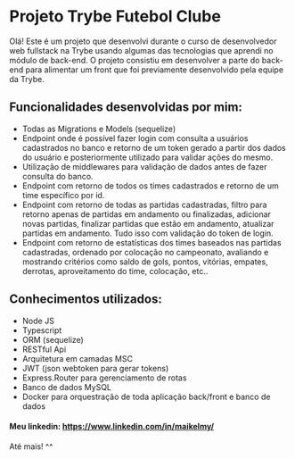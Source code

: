   # Projeto Trybe Futebol Clube
  
  Olá! Este é um projeto que desenvolvi durante o curso de desenvolvedor web fullstack na Trybe usando algumas das tecnologias que aprendi no módulo de back-end. O projeto consistiu em desenvolver a parte do back-end para alimentar um front que foi previamente desenvolvido pela equipe da Trybe.
  
   ## Funcionalidades desenvolvidas por mim:
    
  * Todas as Migrations e Models (sequelize)
  * Endpoint onde é possível fazer login com consulta a usuários cadastrados no banco e retorno de um token gerado a partir dos dados do usuário e posteriormente utilizado para validar ações do mesmo.
  * Utilização de middlewares para validação de dados antes de fazer consulta do banco.
  * Endpoint com retorno de todos os times cadastrados e retorno de um time específico por id.
  * Endpoint com retorno de todas as partidas cadastradas, filtro para retorno apenas de partidas em andamento ou finalizadas, adicionar novas partidas, finalizar partidas que estão em andamento, atualizar partidas em andamento. Tudo isso com validação do token de login.
  * Endpoint com retorno de estatísticas dos times baseados nas partidas cadastradas, ordenado por colocação no campeonato, avaliando e mostrando critérios como saldo de gols, pontos, vitórias, empates, derrotas, aproveitamento do time, colocação, etc..

  
   ## Conhecimentos utilizados:
    
  * Node JS
  * Typescript
  * ORM (sequelize)
  * RESTful Api
  * Arquitetura em camadas MSC
  * JWT (json webtoken para gerar tokens)
  * Express.Router para gerenciamento de rotas
  * Banco de dados MySQL
  * Docker para orquestração de toda aplicação back/front e banco de dados
  
  #### Meu linkedin: https://www.linkedin.com/in/maikelmy/
  
  Até mais! ^^
